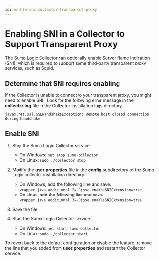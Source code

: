 ```yaml
---
id: enable-sni-collector-transparent-proxy
---
```


# Enabling SNI in a Collector to Support Transparent Proxy

The Sumo Logic Collector can optionally enable Server Name Indication (SNI), which is required to support some third-party transparent proxy services, such as Squid.

## Determine that SNI requires enabling

If the Collector is unable to connect to your transparent proxy, you might need to enable SNI.  Look for the following error message in the **collector.log** file in the Collector installation logs directory.

```
javax.net.ssl.SSLHandshakeException: Remote host closed connection during handshake
```

## Enable SNI

1. Stop the Sumo Logic Collector service.

   * On Windows: `net stop sumo-collector`
   * On Linux: `sudo ./collector stop`

1. Modify the **user.properties** file in the **config** subdirectory of the Sumo Logic collector installation directory.

    * On Windows, add the following line and save. `wrapper.java.additional.2=-Djsse.enableSNIExtension=true`
    * On Linux, add the following line and save. `wrapper.java.additional.3=-Djsse.enableSNIExtension=true`      

1. Save the file.

1. Start the Sumo Logic Collector service.

    * On Windows: `net start sumo-collector`
    * On Linux: `sudo ./collector start`

To revert back to the default configuration or disable the feature, remove the line that you added from **user.properties** and restart the Collector service.

